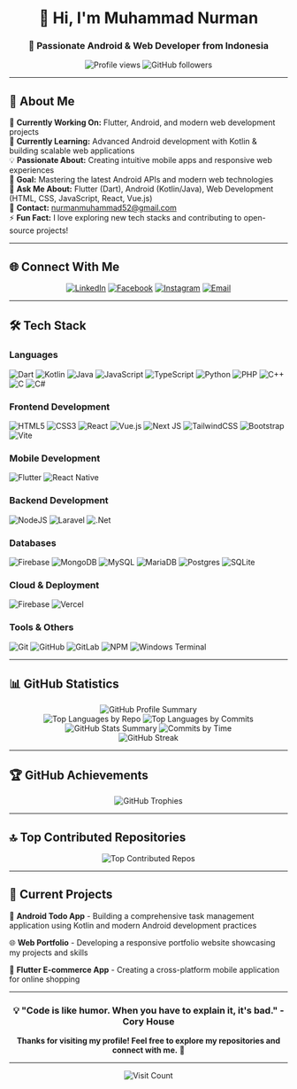 <div align="center">
  <h1>👋 Hi, I'm Muhammad Nurman</h1>
  <h3>🚀 Passionate Android & Web Developer from Indonesia</h3>
  
  <p>
    <img src="https://komarev.com/ghpvc/?username=Nurman06&label=Profile%20views&color=0e75b6&style=flat" alt="Profile views" />
    <img src="https://img.shields.io/github/followers/Nurman06?label=Followers&style=social" alt="GitHub followers" />
  </p>
</div>

---

## 💫 About Me

🔭 **Currently Working On:** Flutter, Android, and modern web development projects  
🌱 **Currently Learning:** Advanced Android development with Kotlin & building scalable web applications  
💡 **Passionate About:** Creating intuitive mobile apps and responsive web experiences  
🎯 **Goal:** Mastering the latest Android APIs and modern web technologies  
💬 **Ask Me About:** Flutter (Dart), Android (Kotlin/Java), Web Development (HTML, CSS, JavaScript, React, Vue.js)  
📧 **Contact:** nurmanmuhammad52@gmail.com  
⚡ **Fun Fact:** I love exploring new tech stacks and contributing to open-source projects!

---

## 🌐 Connect With Me

<div align="center">
  
[![LinkedIn](https://img.shields.io/badge/LinkedIn-%230077B5.svg?style=for-the-badge&logo=linkedin&logoColor=white)](https://linkedin.com/in/muhammad-nurman)
[![Facebook](https://img.shields.io/badge/Facebook-%231877F2.svg?style=for-the-badge&logo=Facebook&logoColor=white)](https://facebook.com/mmnurman)
[![Instagram](https://img.shields.io/badge/Instagram-%23E4405F.svg?style=for-the-badge&logo=Instagram&logoColor=white)](https://instagram.com/nurman5454)
[![Email](https://img.shields.io/badge/Email-D14836?style=for-the-badge&logo=gmail&logoColor=white)](mailto:nurmanmuhammad52@gmail.com)

</div>

---

## 🛠️ Tech Stack

### **Languages**
![Dart](https://img.shields.io/badge/dart-%230175C2.svg?style=for-the-badge&logo=dart&logoColor=white)
![Kotlin](https://img.shields.io/badge/kotlin-%237F52FF.svg?style=for-the-badge&logo=kotlin&logoColor=white)
![Java](https://img.shields.io/badge/java-%23ED8B00.svg?style=for-the-badge&logo=openjdk&logoColor=white)
![JavaScript](https://img.shields.io/badge/javascript-%23323330.svg?style=for-the-badge&logo=javascript&logoColor=%23F7DF1E)
![TypeScript](https://img.shields.io/badge/typescript-%23007ACC.svg?style=for-the-badge&logo=typescript&logoColor=white)
![Python](https://img.shields.io/badge/python-3670A0?style=for-the-badge&logo=python&logoColor=ffdd54)
![PHP](https://img.shields.io/badge/php-%23777BB4.svg?style=for-the-badge&logo=php&logoColor=white)
![C++](https://img.shields.io/badge/c++-%2300599C.svg?style=for-the-badge&logo=c%2B%2B&logoColor=white)
![C](https://img.shields.io/badge/c-%2300599C.svg?style=for-the-badge&logo=c&logoColor=white)
![C#](https://img.shields.io/badge/c%23-%23239120.svg?style=for-the-badge&logo=csharp&logoColor=white)

### **Frontend Development**
![HTML5](https://img.shields.io/badge/html5-%23E34F26.svg?style=for-the-badge&logo=html5&logoColor=white)
![CSS3](https://img.shields.io/badge/css3-%231572B6.svg?style=for-the-badge&logo=css3&logoColor=white)
![React](https://img.shields.io/badge/react-%2320232a.svg?style=for-the-badge&logo=react&logoColor=%2361DAFB)
![Vue.js](https://img.shields.io/badge/vue.js-%2335495e.svg?style=for-the-badge&logo=vuedotjs&logoColor=%234FC08D)
![Next JS](https://img.shields.io/badge/Next-black?style=for-the-badge&logo=next.js&logoColor=white)
![TailwindCSS](https://img.shields.io/badge/tailwindcss-%2338B2AC.svg?style=for-the-badge&logo=tailwind-css&logoColor=white)
![Bootstrap](https://img.shields.io/badge/bootstrap-%238511FA.svg?style=for-the-badge&logo=bootstrap&logoColor=white)
![Vite](https://img.shields.io/badge/vite-%23646CFF.svg?style=for-the-badge&logo=vite&logoColor=white)

### **Mobile Development**
![Flutter](https://img.shields.io/badge/Flutter-%2302569B.svg?style=for-the-badge&logo=Flutter&logoColor=white)
![React Native](https://img.shields.io/badge/react_native-%2320232a.svg?style=for-the-badge&logo=react&logoColor=%2361DAFB)

### **Backend Development**
![NodeJS](https://img.shields.io/badge/node.js-6DA55F?style=for-the-badge&logo=node.js&logoColor=white)
![Laravel](https://img.shields.io/badge/laravel-%23FF2D20.svg?style=for-the-badge&logo=laravel&logoColor=white)
![.Net](https://img.shields.io/badge/.NET-5C2D91?style=for-the-badge&logo=.net&logoColor=white)

### **Databases**
![Firebase](https://img.shields.io/badge/firebase-a08021?style=for-the-badge&logo=firebase&logoColor=ffcd34)
![MongoDB](https://img.shields.io/badge/MongoDB-%234ea94b.svg?style=for-the-badge&logo=mongodb&logoColor=white)
![MySQL](https://img.shields.io/badge/mysql-4479A1.svg?style=for-the-badge&logo=mysql&logoColor=white)
![MariaDB](https://img.shields.io/badge/MariaDB-003545?style=for-the-badge&logo=mariadb&logoColor=white)
![Postgres](https://img.shields.io/badge/postgres-%23316192.svg?style=for-the-badge&logo=postgresql&logoColor=white)
![SQLite](https://img.shields.io/badge/sqlite-%2307405e.svg?style=for-the-badge&logo=sqlite&logoColor=white)

### **Cloud & Deployment**
![Firebase](https://img.shields.io/badge/firebase-%23039BE5.svg?style=for-the-badge&logo=firebase)
![Vercel](https://img.shields.io/badge/vercel-%23000000.svg?style=for-the-badge&logo=vercel&logoColor=white)

### **Tools & Others**
![Git](https://img.shields.io/badge/git-%23F05033.svg?style=for-the-badge&logo=git&logoColor=white)
![GitHub](https://img.shields.io/badge/github-%23121011.svg?style=for-the-badge&logo=github&logoColor=white)
![GitLab](https://img.shields.io/badge/gitlab-%23181717.svg?style=for-the-badge&logo=gitlab&logoColor=white)
![NPM](https://img.shields.io/badge/NPM-%23CB3837.svg?style=for-the-badge&logo=npm&logoColor=white)
![Windows Terminal](https://img.shields.io/badge/Windows%20Terminal-%234D4D4D.svg?style=for-the-badge&logo=windows-terminal&logoColor=white)

---

## 📊 GitHub Statistics

<div align="center">
  <img src="https://github-profile-summary-cards.vercel.app/api/cards/profile-details?username=Nurman06&theme=tokyonight" alt="GitHub Profile Summary" />
</div>

<div align="center">
  <img src="https://github-profile-summary-cards.vercel.app/api/cards/repos-per-language?username=Nurman06&theme=tokyonight" alt="Top Languages by Repo" />
  <img src="https://github-profile-summary-cards.vercel.app/api/cards/most-commit-language?username=Nurman06&theme=tokyonight" alt="Top Languages by Commits" />
</div>

<div align="center">
  <img src="https://github-profile-summary-cards.vercel.app/api/cards/stats?username=Nurman06&theme=tokyonight" alt="GitHub Stats Summary" />
  <img src="https://github-profile-summary-cards.vercel.app/api/cards/productive-time?username=Nurman06&theme=tokyonight&utcOffset=7" alt="Commits by Time" />
</div>

<div align="center">
  <img src="https://streak-stats.demolab.com/?user=Nurman06&theme=tokyonight&hide_border=true" alt="GitHub Streak" />
</div>

---

## 🏆 GitHub Achievements

<div align="center">
  <img src="https://github-profile-trophy.vercel.app/?username=Nurman06&theme=tokyonight&no-frame=true&no-bg=false&margin-w=4&row=1" alt="GitHub Trophies" />
</div>

---

## 🔝 Top Contributed Repositories

<div align="center">
  <img src="https://github-contributor-stats.vercel.app/api?username=Nurman06&limit=5&theme=tokyonight&combine_all_yearly_contributions=true" alt="Top Contributed Repos" />
</div>

---

## 💼 Current Projects

🔨 **Android Todo App** - Building a comprehensive task management application using Kotlin and modern Android development practices

🌐 **Web Portfolio** - Developing a responsive portfolio website showcasing my projects and skills

📱 **Flutter E-commerce App** - Creating a cross-platform mobile application for online shopping

---

<div align="center">
  
### 💡 "Code is like humor. When you have to explain it, it's bad." - Cory House

**Thanks for visiting my profile! Feel free to explore my repositories and connect with me.** 🚀

</div>

---

<div align="center">
  <img src="https://visitcount.itsvg.in/api?id=Nurman06&icon=2&color=6" alt="Visit Count" />
</div>